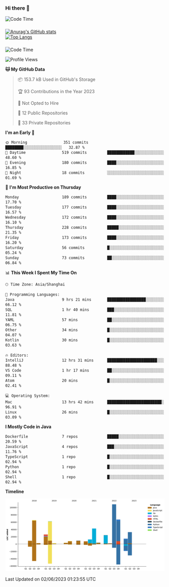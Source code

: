 ### Hi there 👋 

![Code Time](https://img.shields.io/endpoint?style=flat&url=https://codetime-api.datreks.com/badge/1061?logoColor=white%26project=%26recentMS=0%26showProject=false)

<!--
**Muyiafan/Muyiafan** is a ✨ _special_ ✨ repository because its `README.md` (this file) appears on your GitHub profile.

Here are some ideas to get you started:

- 🔭 I’m currently working on ...
- 🌱 I’m currently learning ...
- 👯 I’m looking to collaborate on ...
- 🤔 I’m looking for help with ...
- 💬 Ask me about ...
- 📫 How to reach me: ...
- 😄 Pronouns: ...
- ⚡ Fun fact: ...
-->

### 

[![Anurag's GitHub stats](https://github-readme-stats.vercel.app/api?username=Muyiafan)](https://github.com/anuraghazra/github-readme-stats)
<br>
[![Top Langs](https://github-readme-stats.vercel.app/api/top-langs/?username=Muyiafan)](https://github.com/anuraghazra/github-readme-stats)

### 

<!--START_SECTION:waka-->
![Code Time](http://img.shields.io/badge/Code%20Time-5%2C793%20hrs%209%20mins-blue)

![Profile Views](http://img.shields.io/badge/Profile%20Views-0-blue)

**🐱 My GitHub Data** 

> 📦 153.7 kB Used in GitHub's Storage 
 > 
> 🏆 93 Contributions in the Year 2023
 > 
> 🚫 Not Opted to Hire
 > 
> 📜 12 Public Repositories 
 > 
> 🔑 33 Private Repositories 
 > 
**I'm an Early 🐤** 

```text
🌞 Morning                351 commits         ████████░░░░░░░░░░░░░░░░░   32.87 % 
🌆 Daytime                519 commits         ████████████░░░░░░░░░░░░░   48.60 % 
🌃 Evening                180 commits         ████░░░░░░░░░░░░░░░░░░░░░   16.85 % 
🌙 Night                  18 commits          ░░░░░░░░░░░░░░░░░░░░░░░░░   01.69 % 
```
📅 **I'm Most Productive on Thursday** 

```text
Monday                   189 commits         ████░░░░░░░░░░░░░░░░░░░░░   17.70 % 
Tuesday                  177 commits         ████░░░░░░░░░░░░░░░░░░░░░   16.57 % 
Wednesday                172 commits         ████░░░░░░░░░░░░░░░░░░░░░   16.10 % 
Thursday                 228 commits         █████░░░░░░░░░░░░░░░░░░░░   21.35 % 
Friday                   173 commits         ████░░░░░░░░░░░░░░░░░░░░░   16.20 % 
Saturday                 56 commits          █░░░░░░░░░░░░░░░░░░░░░░░░   05.24 % 
Sunday                   73 commits          ██░░░░░░░░░░░░░░░░░░░░░░░   06.84 % 
```


📊 **This Week I Spent My Time On** 

```text
🕑︎ Time Zone: Asia/Shanghai

💬 Programming Languages: 
Java                     9 hrs 21 mins       █████████████████░░░░░░░░   66.12 % 
SQL                      1 hr 40 mins        ███░░░░░░░░░░░░░░░░░░░░░░   11.81 % 
YAML                     57 mins             ██░░░░░░░░░░░░░░░░░░░░░░░   06.75 % 
Other                    34 mins             █░░░░░░░░░░░░░░░░░░░░░░░░   04.07 % 
Kotlin                   30 mins             █░░░░░░░░░░░░░░░░░░░░░░░░   03.63 % 

🔥 Editors: 
IntelliJ                 12 hrs 31 mins      ██████████████████████░░░   88.48 % 
VS Code                  1 hr 17 mins        ██░░░░░░░░░░░░░░░░░░░░░░░   09.11 % 
Atom                     20 mins             █░░░░░░░░░░░░░░░░░░░░░░░░   02.41 % 

💻 Operating System: 
Mac                      13 hrs 42 mins      ████████████████████████░   96.91 % 
Linux                    26 mins             █░░░░░░░░░░░░░░░░░░░░░░░░   03.09 % 
```

**I Mostly Code in Java** 

```text
Dockerfile               7 repos             █████░░░░░░░░░░░░░░░░░░░░   20.59 % 
JavaScript               4 repos             ███░░░░░░░░░░░░░░░░░░░░░░   11.76 % 
TypeScript               1 repo              █░░░░░░░░░░░░░░░░░░░░░░░░   02.94 % 
Python                   1 repo              █░░░░░░░░░░░░░░░░░░░░░░░░   02.94 % 
Shell                    1 repo              █░░░░░░░░░░░░░░░░░░░░░░░░   02.94 % 
```



**Timeline**

![Lines of Code chart](https://raw.githubusercontent.com/Muyiafan/Muyiafan/main/assets/bar_graph.png)


 Last Updated on 02/06/2023 01:23:55 UTC
<!--END_SECTION:waka-->
